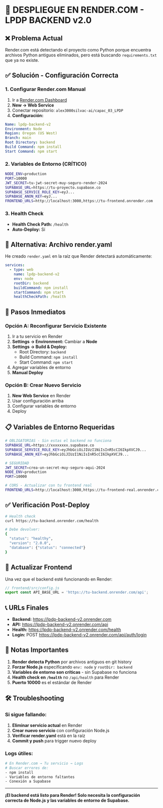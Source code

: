 # 🚀 DESPLIEGUE EN RENDER.COM - LPDP BACKEND v2.0

## ❌ Problema Actual

Render.com está detectando el proyecto como Python porque encuentra archivos Python antiguos eliminados, pero está buscando `requirements.txt` que ya no existe.

## ✅ Solución - Configuración Correcta

### 1. **Configurar Render.com Manual**

1. Ir a [Render.com Dashboard](https://dashboard.render.com/)
2. **New → Web Service**
3. Conectar repositorio: `alex3000silvac-ai/capac_03_LPDP`
4. **Configuración:**

```yaml
Name: lpdp-backend-v2
Environment: Node
Region: Oregon (US West)
Branch: main
Root Directory: backend
Build Command: npm install
Start Command: npm start
```

### 2. **Variables de Entorno (CRÍTICO)**

```bash
NODE_ENV=production
PORT=10000
JWT_SECRET=tu-jwt-secret-muy-seguro-render-2024
SUPABASE_URL=https://tu-proyecto.supabase.co
SUPABASE_SERVICE_ROLE_KEY=eyJ...
SUPABASE_ANON_KEY=eyJ...
FRONTEND_URLS=http://localhost:3000,https://tu-frontend.onrender.com
```

### 3. **Health Check**
- **Health Check Path:** `/health`
- **Auto-Deploy:** Sí

## 🔧 Alternativa: Archivo render.yaml

He creado `render.yaml` en la raíz que Render detectará automáticamente:

```yaml
services:
  - type: web
    name: lpdp-backend-v2
    env: node
    rootDir: backend
    buildCommand: npm install
    startCommand: npm start
    healthCheckPath: /health
```

## 🚨 Pasos Inmediatos

### Opción A: Reconfigurar Servicio Existente
1. Ir a tu servicio en Render
2. **Settings → Environment:** Cambiar a **Node**
3. **Settings → Build & Deploy:**
   - Root Directory: `backend`
   - Build Command: `npm install`
   - Start Command: `npm start`
4. Agregar variables de entorno
5. **Manual Deploy**

### Opción B: Crear Nuevo Servicio
1. **New Web Service** en Render
2. Usar configuración arriba
3. Configurar variables de entorno
4. Deploy

## 📋 Variables de Entorno Requeridas

```bash
# OBLIGATORIAS - Sin estas el backend no funciona
SUPABASE_URL=https://xxxxxxxx.supabase.co
SUPABASE_SERVICE_ROLE_KEY=eyJhbGciOiJIUzI1NiIsInR5cCI6IkpXVCJ9...
SUPABASE_ANON_KEY=eyJhbGciOiJIUzI1NiIsInR5cCI6IkpXVCJ9...

# SEGURIDAD
JWT_SECRET=crea-un-secret-muy-seguro-aqui-2024
NODE_ENV=production
PORT=10000

# CORS - Actualizar con tu frontend real
FRONTEND_URLS=http://localhost:3000,https://tu-frontend-real.onrender.com
```

## ✅ Verificación Post-Deploy

```bash
# Health check
curl https://tu-backend.onrender.com/health

# Debe devolver:
{
  "status": "healthy",
  "version": "2.0.0",
  "database": {"status": "connected"}
}
```

## 🔄 Actualizar Frontend

Una vez que el backend esté funcionando en Render:

```javascript
// frontend/src/config.js
export const API_BASE_URL = 'https://tu-backend.onrender.com/api';
```

## 📞 URLs Finales

- **Backend:** https://lpdp-backend-v2.onrender.com
- **API:** https://lpdp-backend-v2.onrender.com/api
- **Health:** https://lpdp-backend-v2.onrender.com/health
- **Login:** POST https://lpdp-backend-v2.onrender.com/api/auth/login

## 🚨 Notas Importantes

1. **Render detecta Python** por archivos antiguos en git history
2. **Forzar Node.js** especificando `env: node` y `rootDir: backend`
3. **Variables de entorno son críticas** - sin Supabase no funciona
4. **Health check en `/health`** no `/api/health` para Render
5. **Puerto 10000** es el estándar de Render

## 🛠️ Troubleshooting

### Si sigue fallando:
1. **Eliminar servicio actual** en Render
2. **Crear nuevo servicio** con configuración Node.js
3. **Verificar render.yaml** está en la raíz
4. **Commit y push** para trigger nuevo deploy

### Logs útiles:
```bash
# En Render.com → Tu servicio → Logs
# Buscar errores de:
- npm install
- Variables de entorno faltantes
- Conexión a Supabase
```

---

**¡El backend está listo para Render! Solo necesita la configuración correcta de Node.js y las variables de entorno de Supabase.**